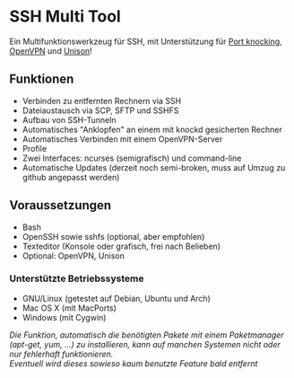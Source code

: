 # SSH Multi Tool
Ein Multifunktionswerkzeug für SSH, mit Unterstützung für [Port knocking](https://en.wikipedia.org/wiki/Port_knocking), [OpenVPN](https://en.wikipedia.org/wiki/OpenVPN) und [Unison](https://en.wikipedia.org/wiki/Unison_(file_synchronizer))!

## Funktionen
* Verbinden zu entfernten Rechnern via SSH
* Dateiaustausch via SCP, SFTP und SSHFS
* Aufbau von SSH-Tunneln
* Automatisches "Anklopfen" an einem mit knockd gesicherten Rechner
* Automatisches Verbinden mit einem OpenVPN-Server
* Profile
* Zwei Interfaces: ncurses (semigrafisch) und command-line
* Automatische Updates (derzeit noch semi-broken, muss auf Umzug zu github angepasst werden)

## Voraussetzungen
* Bash
* OpenSSH sowie sshfs (optional, aber empfohlen)
* Texteditor (Konsole oder grafisch, frei nach Belieben)
* Optional: OpenVPN, Unison

### Unterstützte Betriebssysteme
* GNU/Linux (getestet auf Debian, Ubuntu und Arch)
* Mac OS X (mit MacPorts)
* Windows (mit Cygwin)

*Die Funktion, automatisch die benötigten Pakete mit einem Paketmanager (apt-get, yum, ...)  zu installieren, kann auf manchen Systemen nicht oder nur fehlerhaft funktionieren.    
Eventuell wird dieses sowieso kaum benutzte Feature bald entfernt*

